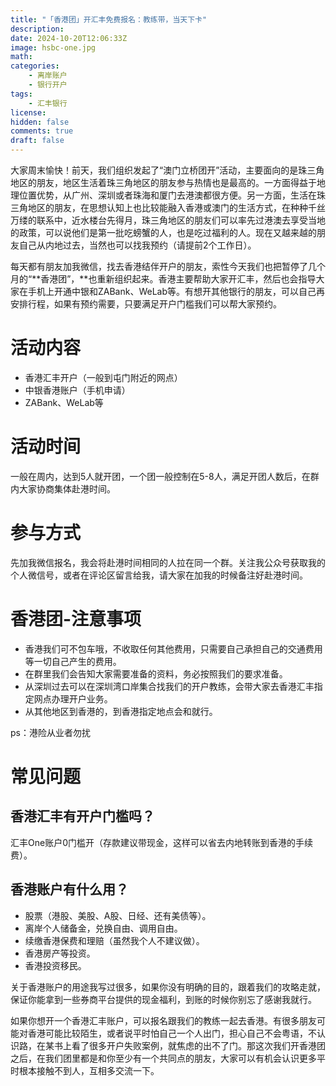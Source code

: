 ```yaml
---
title: "「香港团」开汇丰免费报名：教练带，当天下卡"
description: 
date: 2024-10-20T12:06:33Z
image: hsbc-one.jpg
math: 
categories:
    - 离岸账户
    - 银行开户
tags:
    - 汇丰银行
license: 
hidden: false
comments: true
draft: false
---
```



大家周末愉快！前天，我们组织发起了“澳门立桥团开”活动，主要面向的是珠三角地区的朋友，地区生活着珠三角地区的朋友参与热情也是最高的。一方面得益于地理位置优势，从广州、深圳或者珠海和厦门去港澳都很方便。另一方面，生活在珠三角地区的朋友，在思想认知上也比较能融入香港或澳门的生活方式，在种种千丝万缕的联系中，近水楼台先得月，珠三角地区的朋友们可以率先过港澳去享受当地的政策，可以说他们是第一批吃螃蟹的人，也是吃过福利的人。现在又越来越的朋友自己从内地过去，当然也可以找我预约（请提前2个工作日）。

每天都有朋友加我微信，找去香港结伴开户的朋友，索性今天我们也把暂停了几个月的“**香港团”，**也重新组织起来。香港主要帮助大家开汇丰，然后也会指导大家在手机上开通中银和ZABank、WeLab等。有想开其他银行的朋友，可以自己再安排行程，如果有预约需要，只要满足开户门槛我们可以帮大家预约。

# 活动内容

- 香港汇丰开户（一般到屯门附近的网点）
- 中银香港账户（手机申请）
- ZABank、WeLab等

# **活动时间**

一般在周内，达到5人就开团，一个团一般控制在5-8人，满足开团人数后，在群内大家协商集体赴港时间。

# **参与方式**

先加我微信报名，我会将赴港时间相同的人拉在同一个群。关注我公众号获取我的个人微信号，或者在评论区留言给我，请大家在加我的时候备注好赴港时间。

# **香港团-注意事项**

- 香港我们可不包车哦，不收取任何其他费用，只需要自己承担自己的交通费用等一切自己产生的费用。
- 在群里我们会告知大家需要准备的资料，务必按照我们的要求准备。
- 从深圳过去可以在深圳湾口岸集合找我们的开户教练，会带大家去香港汇丰指定网点办理开户业务。
- 从其他地区到香港的，到香港指定地点会和就行。

ps：港险从业者勿扰

# **常见问题**

## **香港汇丰有开户门槛吗？**

汇丰One账户0门槛开（存款建议带现金，这样可以省去内地转账到香港的手续费）。

## 香港账户有什么用？

- 股票（港股、美股、A股、日经、还有美债等）。
- 离岸个人储备金，兑换自由、调用自由。
- 续缴香港保费和理赔（虽然我个人不建议做）。
- 香港房产等投资。
- 香港投资移民。

关于香港账户的用途我写过很多，如果你没有明确的目的，跟着我们的攻略走就，保证你能拿到一些券商平台提供的现金福利，到账的时候你别忘了感谢我就行。

如果你想开一个香港汇丰账户，可以报名跟我们的教练一起去香港。有很多朋友可能对香港可能比较陌生，或者说平时怕自己一个人出门，担心自己不会粤语，不认识路，在某书上看了很多开户失败案例，就焦虑的出不了门。那这次我们开香港团之后，在我们团里都是和你至少有一个共同点的朋友，大家可以有机会认识更多平时根本接触不到人，互相多交流一下。